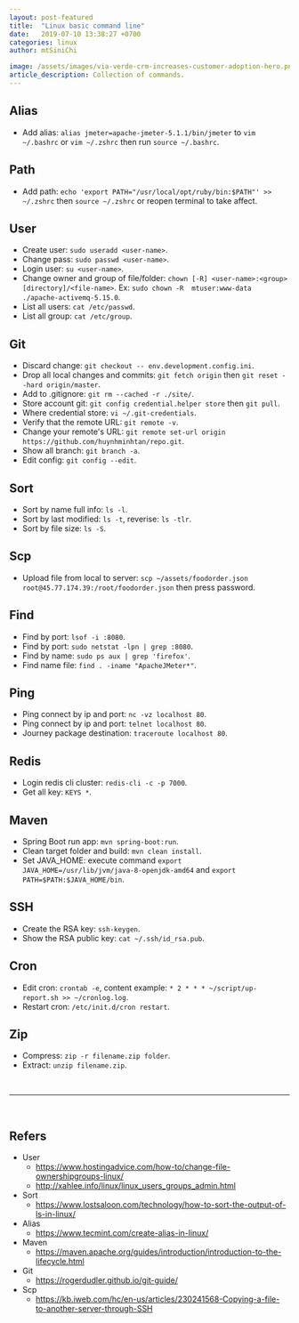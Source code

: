 ```yaml
---
layout: post-featured
title:  "Linux basic command line"
date:   2019-07-10 13:38:27 +0700
categories: linux
author: mtSiniChi

image: /assets/images/via-verde-crm-increases-customer-adoption-hero.png
article_description: Collection of commands.
---
```


## Alias

- Add alias: `alias jmeter=apache-jmeter-5.1.1/bin/jmeter` to `vim ~/.bashrc` or `vim ~/.zshrc` then run `source ~/.bashrc`.

## Path

- Add path: `echo 'export PATH="/usr/local/opt/ruby/bin:$PATH"' >> ~/.zshrc` then `source ~/.zshrc` or reopen terminal to take affect.

## User

- Create user: `sudo useradd <user-name>`.
- Change pass: `sudo passwd <user-name>`.
- Login user: `su <user-name>`.
- Change owner and group of file/folder: `chown [-R] <user-name>:<group> [directory]/<file-name>`. Ex: `sudo chown -R  mtuser:www-data ./apache-activemq-5.15.0`.
- List all users: `cat /etc/passwd`.
- List all group: `cat /etc/group`.

## Git

- Discard change: `git checkout -- env.development.config.ini`.
- Drop all local changes and commits: `git fetch origin` then `git reset --hard origin/master`.
- Add to .gitignore: `git rm --cached -r ./site/`.
- Store account git: `git config credential.helper store` then `git pull`.
- Where credential store: `vi ~/.git-credentials`.
- Verify that the remote URL: `git remote -v`.
- Change your remote's URL: `git remote set-url origin https://github.com/huynhminhtan/repo.git`.
- Show all branch: `git branch -a`.
- Edit config: `git config --edit`.

## Sort

- Sort by name full info: `ls -l`.
- Sort by last modified: `ls -t`, reverise: `ls -tlr`.
- Sort by file size: `ls -S`.

## Scp

- Upload file from local to server: `scp ~/assets/foodorder.json root@45.77.174.39:/root/foodorder.json` then press password.

## Find

- Find by port: `lsof -i :8080`.
- Find by port: `sudo netstat -lpn | grep :8080`.
- Find by name: `sudo ps aux | grep 'firefox'`.
- Find name file: `find . -iname "ApacheJMeter*"`.

## Ping

- Ping connect by ip and port: `nc -vz localhost 80`.
- Ping connect by ip and port: `telnet localhost 80`.
- Journey package destination: `traceroute localhost 80`.

## Redis

- Login redis cli cluster: `redis-cli -c -p 7000`.
- Get all key: `KEYS *`.

## Maven

- Spring Boot run app: `mvn spring-boot:run`.
- Clean target folder and build: `mvn clean install`.
- Set JAVA_HOME: execute command `export JAVA_HOME=/usr/lib/jvm/java-8-openjdk-amd64` and `export PATH=$PATH:$JAVA_HOME/bin`.

## SSH

- Create the RSA key: `ssh-keygen`.
- Show the RSA public key: `cat ~/.ssh/id_rsa.pub`.

## Cron

- Edit cron: `crontab -e`, content example: `* 2 * * * ~/script/up-report.sh >> ~/cronlog.log`.
- Restart cron: `/etc/init.d/cron restart`.

## Zip

- Compress: `zip -r filename.zip folder`.
- Extract:  `unzip filename.zip`.

<br>

---

<br>

## Refers

- User
  - https://www.hostingadvice.com/how-to/change-file-ownershipgroups-linux/
  - http://xahlee.info/linux/linux_users_groups_admin.html
- Sort
  - https://www.lostsaloon.com/technology/how-to-sort-the-output-of-ls-in-linux/
- Alias
  - https://www.tecmint.com/create-alias-in-linux/
- Maven
  - https://maven.apache.org/guides/introduction/introduction-to-the-lifecycle.html
- Git
  - https://rogerdudler.github.io/git-guide/
- Scp
  - https://kb.iweb.com/hc/en-us/articles/230241568-Copying-a-file-to-another-server-through-SSH